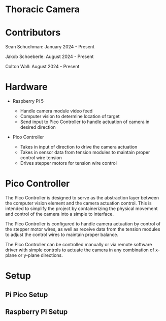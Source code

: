 # Thoracic Camera

# Contributors
Sean Schuchman: January 2024 - Present

Jakob Schoeberle: August 2024 - Present

Colton Wall: August 2024 - Present

# Hardware
- Raspberry Pi 5
    - Handle camera module video feed
    - Computer vision to determine location of target
    - Send input to Pico Controller to handle actuation of camera in desired direction

- Pico Controller
    - Takes in input of direction to drive the camera actuation
    - Takes in sensor data from tension modules to maintain proper control wire tension
    - Drives stepper motors for tension wire control

# Pico Controller
The Pico Controller is designed to serve as the abstraction layer between the computer vision element and the camera actuation control. This is intended to simplify the project by containerizing the physical movement and control of the camera into a simple to interface.

The Pico Controller is configured to handle camera actuation by control of the stepper motor wires, as well as receive data from the tension modules to adjust the control wires to maintain proper balance.

The Pico Controller can be controlled manually or via remote software driver with simple controls to actuate the camera in any combination of x-plane or y-plane directions.

# Setup

## Pi Pico Setup

## Raspberry Pi Setup
